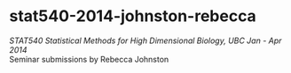 stat540-2014-johnston-rebecca
===

_STAT540 Statistical Methods for High Dimensional Biology, UBC Jan - Apr 2014_  
Seminar submissions by Rebecca Johnston
